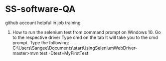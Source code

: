 # SS-software-QA
github account helpful in job training
1. How to run the selenium  test from command prompt on Windows 10.
  Go to the respective driver
  Type cmd on the tab
  It will take you to the cmd prompt.
  Type the following:
  C:\Users\Sangee\Documents\startUsingSeleniumWebDriver-master>mvn test -Dtest=MyFirstTest
